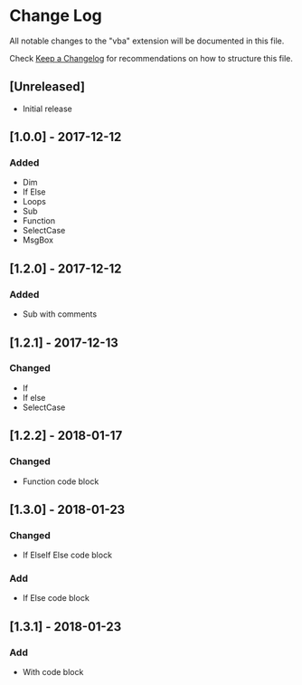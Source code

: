 # Change Log
All notable changes to the "vba" extension will be documented in this file.

Check [Keep a Changelog](http://keepachangelog.com/) for recommendations on how to structure this file.

## [Unreleased]
- Initial release

## [1.0.0] - 2017-12-12
### Added
- Dim
- If Else
- Loops
- Sub
- Function
- SelectCase
- MsgBox

## [1.2.0] - 2017-12-12
### Added
- Sub with comments

## [1.2.1] - 2017-12-13
### Changed
- If
- If else
- SelectCase

## [1.2.2] - 2018-01-17
### Changed
- Function code block

## [1.3.0] - 2018-01-23
### Changed
- If ElseIf Else code block

### Add
- If Else code block

## [1.3.1] - 2018-01-23
### Add
- With code block